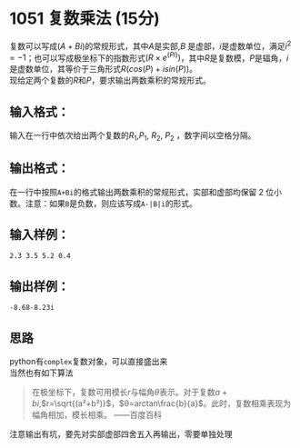 # 1051 复数乘法 (15分)
复数可以写成$(A+Bi)$的常规形式，其中$A$是实部,$B$ 是虚部，$i$是虚数单位，满足$i^{2}=−1$；也可以写成极坐标下的指数形式$(R×e^{(Pi)})$，其中$R$是复数模，$P$是辐角，$i$ 是虚数单位，其等价于三角形式$R(cos(P)+isin(P))$。  
现给定两个复数的$R$和$P$，要求输出两数乘积的常规形式。
## 输入格式：
输入在一行中依次给出两个复数的$R_1$,$P_1$, $R_2$, $P_2$
​​ ，数字间以空格分隔。
## 输出格式：
在一行中按照`A+Bi`的格式输出两数乘积的常规形式，实部和虚部均保留 2 位小数。注意：如果`B`是负数，则应该写成`A-|B|i`的形式。
## 输入样例：
```
2.3 3.5 5.2 0.4
```
## 输出样例：
```
-8.68-8.23i
```
## 思路
python有`complex`复数对象，可以直接盛出来  
当然也有如下算法
>在极坐标下，复数可用模长$r$与幅角$θ$表示。对于复数$a+bi$,$r=\sqrt{(a²+b²)}$，$θ=arctan\frac{b}{a}$。此时，复数相乘表现为幅角相加，模长相乘。
>——百度百科  

注意输出有坑，要先对实部虚部四舍五入再输出，零要单独处理